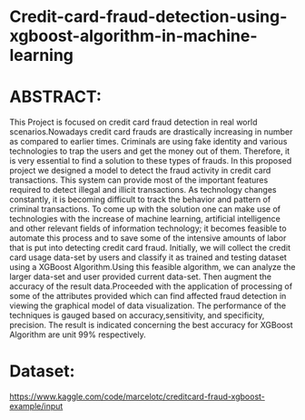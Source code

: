# Credit-card-fraud-detection-using-xgboost-algorithm-in-machine-learning

# ABSTRACT:

This Project is focused on credit card fraud detection in real world scenarios.Nowadays credit card frauds are drastically increasing in number as compared to earlier times. Criminals are using fake identity and various technologies to trap the users and get the money out of them. Therefore, it is very essential to find a solution to these types of frauds. In this proposed project we designed a model to detect the fraud activity in credit card transactions. This system can provide most of the important features required to detect illegal and illicit transactions. As technology changes constantly, it is becoming difficult to track the behavior and pattern of criminal transactions. To come up with the solution one can make use of technologies with the increase of machine learning, artificial intelligence and other relevant fields of information technology; it becomes feasible to automate this process and to save some of the intensive amounts of labor that is put into detecting credit card fraud. Initially, we will collect the credit card usage data-set by users and classify it as trained and testing dataset using a XGBoost Algorithm.Using this feasible algorithm, we can analyze the larger data-set and user provided current data-set. Then augment the accuracy of the result data.Proceeded with the application of processing of some of the attributes provided which can find affected fraud detection in viewing the graphical model of data visualization. The performance of the techniques is gauged based on accuracy,sensitivity, and specificity, precision. The result is indicated concerning the best accuracy for XGBoost Algorithm are unit 99% respectively.




# Dataset:

https://www.kaggle.com/code/marcelotc/creditcard-fraud-xgboost-example/input
